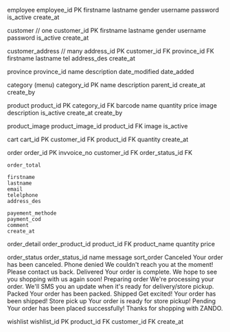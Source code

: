 



employee 
    employee_id PK
    firstname
    lastname
    gender
    username
    password
    is_active
    create_at 

customer // one
    customer_id PK
    firstname
    lastname
    gender
    username
    password
    is_active
    create_at 

customer_address // many
    address_id PK
    customer_id FK
    province_id FK
    firstname
    lastname
    tel
    address_des
    create_at

province
    province_id
    name
    description
    date_modified
    date_added

category (menu)
    category_id PK
    name
    description
    parent_id
    create_at
    create_by

product
    product_id PK
    category_id FK
    barcode
    name
    quantity
    price
    image
    description
    is_active
    create_at
    create_by

product_image
    product_image_id
    product_id FK
    image
    is_active

cart
    cart_id PK
    customer_id FK
    product_id FK
    quantity
    create_at

order 
    order_id PK
    invvoice_no 
    customer_id FK
    order_status_id FK

    order_total
    
    firstname
    lastname
    email
    telelphone
    address_des

    payement_methode
    payment_cod
    comment
    create_at

order_detail
    order_product_id
    product_id FK
    product_name
    quantity 
    price 

order_status
    order_status_id
    name
    message
    sort_order
        Canceled  Your order has been canceled.
        Phone denied  We couldn't reach you at the moment! Please contact us back.
        Delivered  Your order is complete. We hope to see you shopping with us again soon!
        Preparing order  We're processing your order. We'll SMS you an update when it's ready for delivery/store pickup.
        Packed  Your order has been packed.
        Shipped  Get excited! Your order has been shipped!
        Store pick up  Your order is ready for store pickup!
        Pending Your order has been placed successfully! Thanks for shopping with ZANDO.

wishlist
    wishlist_id PK 
    product_id FK
    customer_id FK
    create_at 